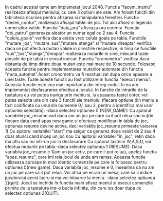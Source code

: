 In cadrul acestei teme am implemetat jocul 2048. Functia "facem_meniu" 
realizeaza afisajul meniului, cu cele 3 optiuni ale sale. Am folosit 
functii din biblioteca ncurses pentru afisarea si manipularea ferestrei. 
    Functia "desen_contur", realizeaza afisajul tablei de joc. Tot aici 
afisez si legenda comenzilor valide.
    Functia "data_ora" afiseaza ora curenta.
    Functia "doi_patru" genereaza aleator un numar egal cu 2 sau 4.
    Functia "celule_goale" verifica daca exista vreo celula goala pe tabla.
    Functiile "mutare_jos", "mutare_sus","mutare_stanga" si "mutare_dreapta"
verifica daca se pot efectua mutari valide in directiile respective, in 
timp ce functiile "sus","jos","stanga","dreapta" realizeaza mutarile in
sine, miscand toate piesele de pe tabla in sensul indicat.
    Functia "cronometru" verifica daca distanta de timp dintre doua mutari
este mai mare de 10 secunde. Folosesc aceasta functie pentru
implementarea mutarilor automate din functia "muta_automat".Acest cronometru
va fi reactualizat dupa orice apasare a unei taste.
    Toate aceste functii au fost utilizare in functia "execut meniu".
Aceasta functie este cea mai importanta din intreg codul. In ea
am implementat desfasurarea efectiva a jocului. In functie de intrarile 
de la tastatura eu voi putea naviga prin meniu si, la apasarea tastei
enter, voi putea selecta una din cele 3 functii ale meniului (fiecare 
optiune din meniu a fost codificata cu unul din numerele 0,1 sau 2, pentru
a identifica mai usor optiunea selectata). 
        -daca selectez optiunea 0 (NEW_GAME):
                Cu ajutorul variabilei joc_resume vad daca am un joc pe
            care sa il pot relua sau nu(de fiecare data cand apas new game
            si efectuez modificari in tabla de joc, optiunea resume devine
            activa, deci variabila joc_resume primeste valoarea 1)
                Cu ajutorul variabilei "start" ma asigur ca generez doua
            valori de 2 sau 4 doar atunci cand incep un joc nou
                Cu ajutorul variabilei "in_joc", retin daca ma aflu sau nu
            intr-un joc in desfasurare
                Cu ajutorul tastelor W,A,S,D, voi efectua mutarile pe tabla
        -daca selectez optiunea 1 (RESUME):
                Daca variabila joc_resume e 1(am un joc activ, pe care il
            pot relua), apelez functia "apas_resume", care imi reia jocul de
            unde am ramas. Aceasta functie utilizeaza aproape in mod identic 
            comenzile pe care le folosesc pentru optiunea 0(new game).
                Daca variabila joc_resume e 0, inseamna ca nu am un joc pe
            care sa il pot relua. Voi afisa pe ecran un mesaj care sa ii
            indice jucatorului acest lucru si ma voi intoarce la meniu.
        -daca selectez optiunea 2(quit):
                Jocul se inchide
    In functia main afisez meniul si execut comenzile primite de la tastatura
intr-o bucla infinita, din care ies doar dupa ce selectez optiunea 2(QUIT).

    